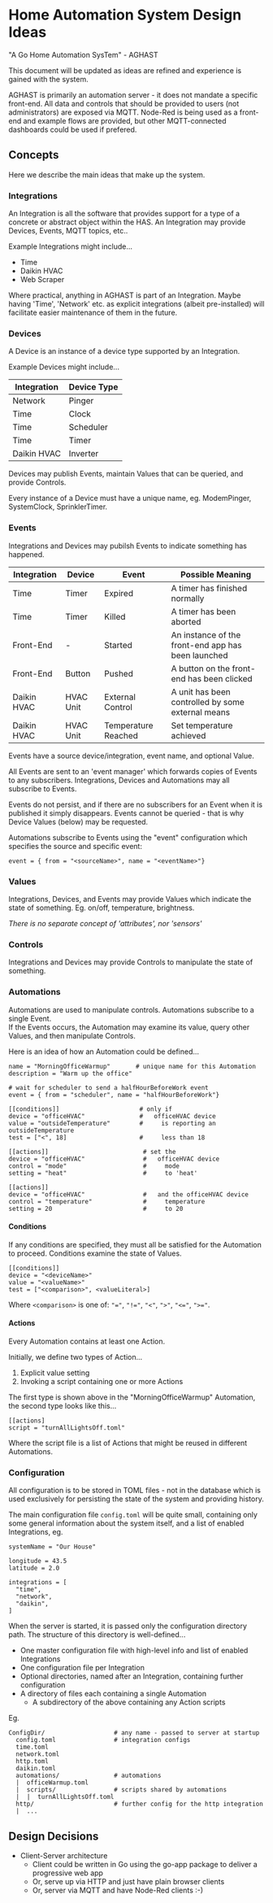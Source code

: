 # Home Automation System Design Ideas
"A Go Home Automation SysTem" - AGHAST

This document will be updated as ideas are refined and experience is gained with the system.

AGHAST is primarily an automation server - it does not mandate a specific front-end.
All data and controls that should be provided to users (not administrators) are exposed via MQTT.
Node-Red is being used as a front-end and example flows are provided, but other MQTT-connected 
dashboards could be used if prefered.

## Concepts

Here we describe the main ideas that make up the system.

### Integrations

An Integration is all the software that provides support for a type of a concrete or abstract object within the HAS.  An Integration may provide Devices, Events, MQTT topics, etc..

Example Integrations might include...
 * Time
 * Daikin HVAC
 * Web Scraper

Where practical, anything in AGHAST is part of an Integration.  Maybe having 'Time', 'Network' etc. as explicit
integrations (albeit pre-installed) will facilitate easier maintenance of them in the future.

### Devices

A Device is an instance of a device type supported by an Integration.

Example Devices might include...

| Integration | Device Type |
| ----------- | ----------- |
| Network     | Pinger |
| Time        | Clock  |
| Time        | Scheduler |
| Time        | Timer |
| Daikin HVAC | Inverter |


Devices may publish Events, maintain Values that can be queried, and provide Controls.

Every instance of a Device must have a unique name, eg. ModemPinger, SystemClock, SprinklerTimer.

### Events

Integrations and Devices may pubilsh Events to indicate something has happened.

| Integration | Device | Event | Possible Meaning |
| ----------- | ------ | ----- | ------------- |
| Time        | Timer  | Expired | A timer has finished normally |
| Time        | Timer  | Killed | A timer has been aborted |
| Front-End   | -      | Started | An instance of the front-end app has been launched |
| Front-End   | Button | Pushed | A button on the front-end has been clicked |
| Daikin HVAC | HVAC Unit | External Control | A unit has been controlled by some external means |
| Daikin HVAC | HVAC Unit | Temperature Reached | Set temperature achieved |

Events have a source device/integration, event name, and optional Value.

All Events are sent to an 'event manager' which forwards copies of Events to any subscribers.  Integrations, Devices and Automations may all subscribe to Events.  

Events do not persist, and if there are no subscribers for an Event when it is published it 
simply disappears.  Events cannot be queried - that is why Device Values (below) may be requested.

Automations subscribe to Events using the "event" configuration which specifies the source and specific event:
```
event = { from = "<sourceName>", name = "<eventName>"}
```

### Values

Integrations, Devices, and Events may provide Values which indicate the state of something.
Eg. on/off, temperature, brightness.

*There is no separate concept of 'attributes', nor 'sensors'*

### Controls

Integrations and Devices may provide Controls to manipulate the state of something.

### Automations

Automations are used to manipulate controls.  Automations subscribe to a single Event.  
If the Events occurs, the Automation may examine its value, query other Values,
and then manipulate Controls.

Here is an idea of how an Automation could be defined...
```
name = "MorningOfficeWarmup"       # unique name for this Automation
description = "Warm up the office"   

# wait for scheduler to send a halfHourBeforeWork event
event = { from = "scheduler", name = "halfHourBeforeWork"} 

[[conditions]]                      # only if
device = "officeHVAC"               #   officeHVAC device
value = "outsideTemperature"        #     is reporting an outsideTemperature                    
test = ["<", 18]                    #     less than 18

[[actions]]                          # set the
device = "officeHVAC"                #   officeHVAC device
control = "mode"                     #     mode
setting = "heat"                     #     to 'heat'

[[actions]]
device = "officeHVAC"                #   and the officeHVAC device
control = "temperature"              #     temperature  
setting = 20                         #     to 20
```

#### Conditions

If any conditions are specified, they must all be satisfied for the Automation to proceed.
Conditions examine the state of Values.
```
[[conditions]]
device = "<deviceName>"
value = "<valueName>"
test = ["<comparison>", <valueLiteral>]
```
Where `<comparison>` is one of: `"="`, `"!="`, `"<"`, `">"`, `"<="`, `">="`.

#### Actions

Every Automation contains at least one Action.

Initially, we define two types of Action...
 1. Explicit value setting
 2. Invoking a script containing one or more Actions

The first type is shown above in the "MorningOfficeWarmup" Automation, the second type looks like this...
```
[[actions]
script = "turnAllLightsOff.toml"
```
Where the script file is a list of Actions that might be reused in different Automations.


### Configuration

All configuration is to be stored in TOML files - not in the database which is used exclusively for persisting the state of the system and providing history.

The main configuration file `config.toml` will be quite small, containing only some general information about
the system itself, and a list of enabled Integrations, eg.
```
systemName = "Our House"

longitude = 43.5
latitude = 2.0

integrations = [
  "time",
  "network",
  "daikin",
]
```
When the server is started, it is passed only the configuration directory path.  The structure of this directory is well-defined...

  * One master configuration file with high-level info and list of enabled Integrations
  * One configuration file per Integration
  * Optional directories, named after an Integration, containing further configuration
  * A directory of files each containing a single Automation
    * A subdirectory of the above containing any Action scripts

Eg. 
```
ConfigDir/                   # any name - passed to server at startup
  config.toml                # integration configs
  time.toml
  network.toml
  http.toml
  daikin.toml
  automations/               # automations
  |  officeWarmup.toml
  |  scripts/                # scripts shared by automations
  |  |  turnAllLightsOff.toml
  http/                      # further config for the http integration
  |  ...
```

## Design Decisions

  * Client-Server architecture
    * Client could be written in Go using the go-app package to deliver a progressive web app
    * Or, serve up via HTTP and just have plain browser clients
    * Or, server via MQTT and have Node-Red clients :-)
